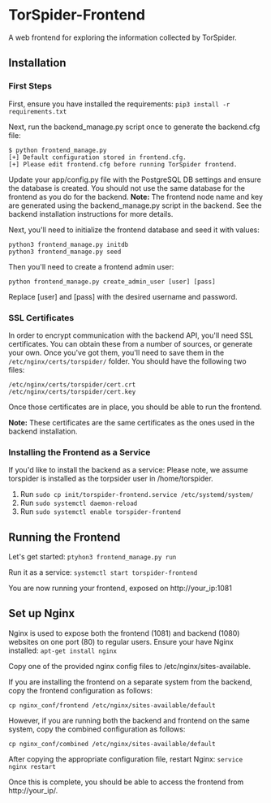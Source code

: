 # TorSpider-Frontend
A web frontend for exploring the information collected by TorSpider.


## Installation

### First Steps

First, ensure you have installed the requirements:
`pip3 install -r requirements.txt`

Next, run the backend_manage.py script once to generate the backend.cfg file:
```
$ python frontend_manage.py
[+] Default configuration stored in frontend.cfg.
[+] Please edit frontend.cfg before running TorSpider frontend.
```

Update your app/config.py file with the PostgreSQL DB settings and ensure the database is created. You should not use the same database for the frontend as you do for the backend. **Note:** The frontend node name and key are generated using the backend_manage.py script in the backend. See the backend installation instructions for more details.

Next, you'll need to initialize the frontend database and seed it with values:
```
python3 frontend_manage.py initdb
python3 frontend_manage.py seed
```

Then you'll need to create a frontend admin user:
```
python frontend_manage.py create_admin_user [user] [pass]
```
Replace [user] and [pass] with the desired username and password.

### SSL Certificates

In order to encrypt communication with the backend API, you'll need SSL certificates. You can obtain these from a number of sources, or generate your own. Once you've got them, you'll need to save them in the `/etc/nginx/certs/torspider/` folder. You should have the following two files:

`/etc/nginx/certs/torspider/cert.crt`
`/etc/nginx/certs/torspider/cert.key`

Once those certificates are in place, you should be able to run the frontend.

**Note:** These certificates are the same certificates as the ones used in the backend installation.

### Installing the Frontend as a Service

If you'd like to install the backend as a service:
Please note, we assume torspider is installed as the torpsider user in /home/torspider.
1. Run `sudo cp init/torspider-frontend.service /etc/systemd/system/`
2. Run `sudo systemctl daemon-reload`
3. Run `sudo systemctl enable torspider-frontend`

## Running the Frontend
Let's get started:
`ptyhon3 frontend_manage.py run`

Run it as a service:
`systemctl start torspider-frontend`

You are now running your frontend, exposed on http://your_ip:1081

## Set up Nginx
Nginx is used to expose both the frontend (1081) and backend (1080) websites on one port (80) to regular users.
Ensure your have Nginx installed: `apt-get install nginx`

Copy one of the provided nginx config files to /etc/nginx/sites-available.

If you are installing the frontend on a separate system from the backend, copy the frontend configuration as follows:

`cp nginx_conf/frontend /etc/nginx/sites-available/default`

However, if you are running both the backend and frontend on the same system, copy the combined configuration as follows:

`cp nginx_conf/combined /etc/nginx/sites-available/default`

After copying the appropriate configuration file, restart Nginx:
`service nginx restart`

Once this is complete, you should be able to access the frontend from http://your_ip/.
